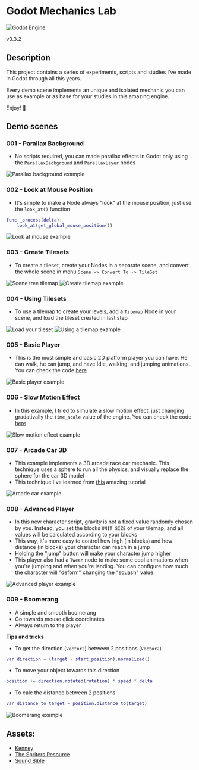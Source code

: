 # Godot Mechanics Lab

[![Godot Engine](https://img.shields.io/badge/GODOT-%23FFFFFF.svg?style=flat&logo=godot-engine)](https://godotengine.org/)

v3.3.2

## Description

This project contains a series of experiments, scripts and studies I've made in Godot through all this years.

Every demo scene implements an unique and isolated mechanic you can use as example or as base for your studies in this amazing engine.

Enjoy! 👾

## Demo scenes

### 001 - Parallax Background

- No scripts required, you can made parallax effects in Godot only using the `ParallaxBackground` and `ParallaxLayer` nodes

![Parallax background example](Images/ParallaxBackground.gif)

### 002 - Look at Mouse Position

- It's simple to make a Node always "look" at the mouse position, just use the `look_at()` function

```gd
func _process(delta):
	look_at(get_global_mouse_position())
```

![Look at mouse example](Images/LookAtMouse.gif)

### 003 - Create Tilesets

- To create a tileset, create your Nodes in a separate scene, and convert the whole scene in menu `Scene -> Convert To -> TileSet`

![Scene tree tilemap](Images/SetupTileset.png)
![Create tilemap example](Images/CreateTileset.gif)

### 004 - Using Tilesets

- To use a tilemap to create your levels, add a `Tilemap` Node in your scene, and load the tileset created in last step

![Load your tileset](Images/LoadTileset.png)
![Using a tilemap example](Images/UsingTileset.gif)

### 005 - Basic Player

- This is the most simple and basic 2D platform player you can have. He can walk, he can jump, and have Idle, walking, and jumping animations. You can check the code [here](https://github.com/renanstn/godot-mechanics/blob/master/Mechanics%20Lab/Scripts/SimplePlayer.gd)

![Basic player example](Images/BasicPlayer.gif)

### 006 - Slow Motion Effect

- In this example, I tried to simulate a slow motion effect, just changing gradativally the `time_scale` value of the engine. You can check the code [here](https://github.com/renanstn/godot-mechanics/blob/master/Mechanics%20Lab/Scripts/SlowMotionEffect.gd)

![Slow motion effect example](Images/SlowMotionEffect.gif)

### 007 - Arcade Car 3D

- This example implements a 3D arcade race car mechanic. This technique uses a sphere to run all the physics, and visually replace the sphere for the car 3D model
- This technique I've learned from [this](https://kidscancode.org/godot_recipes/3d/3d_sphere_car/) amazing tutorial

![Arcade car example](Images/CarSphere.gif)

### 008 - Advanced Player

- In this new character script, gravity is not a fixed value randomly chosen by you. Instead, you set the blocks `UNIT_SIZE` of your tilemap, and all values will be calculated according to your blocks
- This way, it's more easy to control how high (in blocks) and how distance (in blocks) your character can reach in a jump
- Holding the "jump" button will make your character jump higher
- This player also had a `Tween` node to make some cool animations when you're jumping and when you're landing. You can configure how much the character will "deform" changing the "squash" value.

![Advanced player example](Images/AdvancedPlayer.gif)

### 009 - Boomerang

- A simple and smooth boomerang
- Go towards mouse click coordinates
- Always return to the player

**Tips and tricks**

- To get the direction (`Vector2`) between 2 positions (`Vector2`)

```gd
var direction = (target - start_position).normalized()
```

- To move your object towards this direction

```gd
position += direction.rotated(rotation) * speed * delta
```

- To calc the distance between 2 positions

```gd
var distance_to_target = position.distance_to(target)
```

![Boomerang example](Images/Boomerang.gif)

## Assets:

- [Kenney](https://www.kenney.nl/assets/simplified-platformer-pack)
- [The Spriters Resource](https://www.spriters-resource.com/)
- [Sound Bible](http://soundbible.com/)

